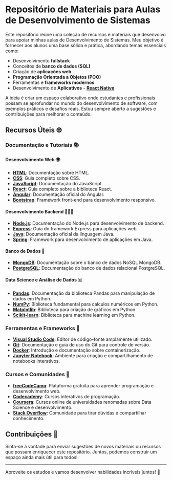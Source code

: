 # Repositório de Materiais para Aulas de Desenvolvimento de Sistemas

Este repositório reúne uma coleção de recursos e materiais que desenvolvo para apoiar minhas aulas de Desenvolvimento de Sistemas. Meu objetivo é fornecer aos alunos uma base sólida e prática, abordando temas essenciais como:

- Desenvolvimento **fullstack**
- Conceitos de **banco de dados (SQL)**
- Criação de **aplicações web**
- **Programação Orientada a Objetos (POO)**
- Ferramentas e **frameworks modernos**
- Desenvolvimento de **Aplicativos** - **[React Native](https://atlantic-vanadium-dbc.notion.site/3-A-Desenvolvimento-de-Aplicativos-1070fa2c1dad802da596fead815d5737)**

A ideia é criar um espaço colaborativo onde estudantes e profissionais possam se aprofundar no mundo do desenvolvimento de software, com exemplos práticos e desafios reais. Estou sempre aberto a sugestões e contribuições para melhorar o conteúdo.

## Recursos Úteis 🌐

### Documentação e Tutoriais 📚

#### Desenvolvimento Web 🌍

- **[HTML](https://developer.mozilla.org/pt-BR/docs/Web/HTML)**: Documentação sobre HTML.
- **[CSS](https://developer.mozilla.org/pt-BR/docs/Web/CSS)**: Guia completo sobre CSS.
- **[JavaScript](https://developer.mozilla.org/pt-BR/docs/Web/JavaScript)**: Documentação do JavaScript.
- **[React](https://reactjs.org/docs/getting-started.html)**: Guia completo sobre a biblioteca React.
- **[Angular](https://angular.io/docs)**: Documentação oficial do Angular.
- **[Bootstrap](https://getbootstrap.com/docs/5.3/getting-started/introduction/)**: Framework front-end para desenvolvimento responsivo.

#### Desenvolvimento Backend 👨🏽‍💻

- **[Node.js](https://nodejs.org/en/docs/)**: Documentação do Node.js para desenvolvimento de backend.
- **[Express](https://expressjs.com/en/starter/installing.html)**: Guia do framework Express para aplicações web.
- **[Java](https://docs.oracle.com/en/java/)**: Documentação oficial da linguagem Java.
- **[Spring](https://spring.io/docs)**: Framework para desenvolvimento de aplicações em Java.

#### Banco de Dados 🎲

- **[MongoDB](https://docs.mongodb.com/manual/)**: Documentação sobre o banco de dados NoSQL MongoDB.
- **[PostgreSQL](https://www.postgresql.org/docs/)**: Documentação do banco de dados relacional PostgreSQL.

#### Data Science e Análise de Dados 📊

- **[Pandas](https://pandas.pydata.org/pandas-docs/stable/)**: Documentação da biblioteca Pandas para manipulação de dados em Python.
- **[NumPy](https://numpy.org/doc/stable/)**: Biblioteca fundamental para cálculos numéricos em Python.
- **[Matplotlib](https://matplotlib.org/stable/contents.html)**: Biblioteca para criação de gráficos em Python.
- **[Scikit-learn](https://scikit-learn.org/stable/user_guide.html)**: Biblioteca para machine learning em Python.

### Ferramentas e Frameworks 🔧

- **[Visual Studio Code](https://code.visualstudio.com/)**: Editor de código-fonte amplamente utilizado.
- **[Git](https://git-scm.com/doc)**: Documentação e guia de uso do Git para controle de versão.
- **[Docker](https://docs.docker.com/get-started/)**: Introdução e documentação sobre containerização.
- **[Jupyter Notebook](https://jupyter.org/documentation)**: Ambiente para criação e compartilhamento de notebooks interativos.

### Cursos e Comunidades 👥

- **[freeCodeCamp](https://www.freecodecamp.org/)**: Plataforma gratuita para aprender programação e desenvolvimento web.
- **[Codecademy](https://www.codecademy.com/)**: Cursos interativos de programação.
- **[Coursera](https://www.coursera.org/)**: Cursos online de universidades renomadas sobre Data Science e desenvolvimento.
- **[Stack Overflow](https://stackoverflow.com/)**: Comunidade para tirar dúvidas e compartilhar conhecimento.

## Contribuições 🤝

Sinta-se à vontade para enviar sugestões de novos materiais ou recursos que possam enriquecer este repositório. Juntos, podemos construir um espaço ainda mais útil para todos!

---

Aproveite os estudos e vamos desenvolver habilidades incríveis juntos! 🚀



